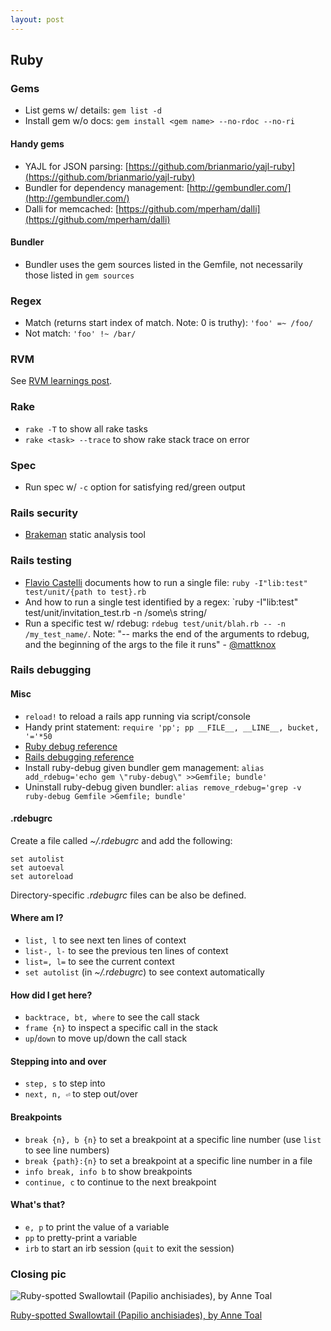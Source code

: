```yaml
---
layout: post
---
```


## Ruby

### Gems

* List gems w/ details: `gem list -d`
* Install gem w/o docs: `gem install <gem name> --no-rdoc --no-ri`

#### Handy gems

* YAJL for JSON parsing: [https://github.com/brianmario/yajl-ruby](https://github.com/brianmario/yajl-ruby)
* Bundler for dependency management: [http://gembundler.com/](http://gembundler.com/)
* Dalli for memcached: [https://github.com/mperham/dalli](https://github.com/mperham/dalli)

#### Bundler

* Bundler uses the gem sources listed in the Gemfile, not necessarily those listed in `gem sources`

### Regex

* Match (returns start index of match. Note: 0 is truthy): `'foo' =~ /foo/`
* Not match: `'foo' !~ /bar/`

### RVM

See [RVM learnings post](/2011/11/28/rvm-learnings.md).

### Rake

* `rake -T` to show all rake tasks
* `rake <task> --trace` to show rake stack trace on error

### Spec

* Run spec w/ `-c` option for satisfying red/green output

### Rails security

* [Brakeman](http://brakemanscanner.org/) static analysis tool

### Rails testing

* [Flavio Castelli](http://flavio.castelli.name/rails_execute_single_test) documents how to run a single file: `ruby -I"lib:test" test/unit/{path to test}.rb`
* And how to run a single test identified by a regex: `ruby -I"lib:test" test/unit/invitation_test.rb -n /some\s string/
* Run a specific test  w/ rdebug: `rdebug test/unit/blah.rb -- -n /my_test_name/`. Note: "-- marks the end of the arguments to rdebug, and the beginning of the args to the file it runs" - [@mattknox](http://twitter.com/mattknox)

### Rails debugging

#### Misc

* `reload!` to reload a rails app running via script/console
* Handy print statement: `require 'pp'; pp __FILE__, __LINE__, bucket, '='*50`
* [Ruby debug reference](http://bashdb.sourceforge.net/ruby-debug.html)
* [Rails debugging reference](http://guides.rubyonrails.org/debugging_rails_applications.html#step-by-step)
* Install ruby-debug given bundler gem management: `alias add_rdebug='echo gem \"ruby-debug\" >>Gemfile; bundle'`
* Uninstall ruby-debug given bundler: `alias remove_rdebug='grep -v ruby-debug Gemfile >Gemfile; bundle'`

#### .rdebugrc

Create a file called _~/.rdebugrc_ and add the following:

    set autolist
    set autoeval
    set autoreload

Directory-specific _.rdebugrc_ files can be also be defined.

#### Where am I?

* `list, l` to see next ten lines of context
* `list-, l-` to see the previous ten lines of context
* `list=, l=` to see the current context
* `set autolist` (in _~/.rdebugrc_) to see context automatically

#### How did I get here?

* `backtrace, bt, where` to see the call stack
* `frame {n}` to inspect a specific call in the stack
* `up`/`down` to move up/down the call stack

#### Stepping into and over

* `step, s` to step into
* `next, n, ⏎` to step out/over

#### Breakpoints

* `break {n}, b {n}` to set a breakpoint at a specific line number (use `list` to see line numbers)
* `break {path}:{n}` to set a breakpoint at a specific line number in a file
* `info break, info b` to show breakpoints
* `continue, c` to continue to the next breakpoint

#### What's that?

* `e, p` to print the value of a variable
* `pp` to pretty-print a variable
* `irb` to start an irb session (`quit` to exit the session)

### Closing pic

![Ruby-spotted Swallowtail (Papilio anchisiades), by Anne Toal](http://farm3.staticflickr.com/2292/2046175430_3651a95e1b.jpg)

[Ruby-spotted Swallowtail (Papilio anchisiades), by Anne Toal](http://www.flickr.com/photos/annetoal/2046175430/)
